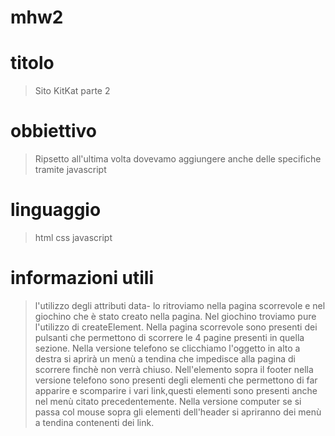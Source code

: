 # mhw2
# titolo
> Sito KitKat parte 2
# obbiettivo
> Ripsetto all'ultima volta dovevamo aggiungere anche delle specifiche tramite javascript
# linguaggio
> html css javascript
# informazioni utili
> l'utilizzo degli attributi data- lo ritroviamo nella pagina scorrevole e nel giochino che è stato creato nella pagina.
> Nel giochino troviamo pure l'utilizzo di createElement.
> Nella pagina scorrevole sono presenti dei pulsanti che permettono di scorrere le 4 pagine presenti in quella sezione.
> Nella versione telefono se clicchiamo l'oggetto in alto a destra si aprirà un menù a tendina che impedisce alla pagina di scorrere finchè non verrà chiuso.
> Nell'elemento sopra il footer nella versione telefono sono presenti degli elementi che permettono di far apparire e scomparire i vari link,questi elementi sono presenti anche nel menù citato precedentemente.
> Nella versione computer se si passa col mouse sopra gli elementi dell'header si apriranno dei menù a tendina contenenti dei link.
